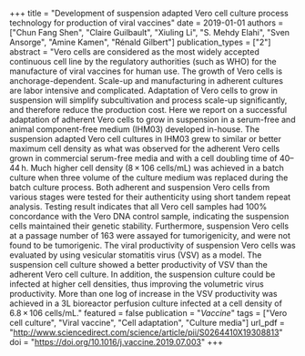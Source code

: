 +++
title = "Development of suspension adapted Vero cell culture process technology for production of viral vaccines"
date = 2019-01-01
authors = ["Chun Fang Shen", "Claire Guilbault", "Xiuling Li", "S. Mehdy Elahi", "Sven Ansorge", "Amine Kamen", "Rénald Gilbert"]
publication_types = ["2"]
abstract = "Vero cells are considered as the most widely accepted continuous cell line by the regulatory authorities (such as WHO) for the manufacture of viral vaccines for human use. The growth of Vero cells is anchorage-dependent. Scale-up and manufacturing in adherent cultures are labor intensive and complicated. Adaptation of Vero cells to grow in suspension will simplify subcultivation and process scale-up significantly, and therefore reduce the production cost. Here we report on a successful adaptation of adherent Vero cells to grow in suspension in a serum-free and animal component-free medium (IHM03) developed in-house. The suspension adapted Vero cell cultures in IHM03 grew to similar or better maximum cell density as what was observed for the adherent Vero cells grown in commercial serum-free media and with a cell doubling time of 40–44 h. Much higher cell density (8 × 106 cells/mL) was achieved in a batch culture when three volume of the culture medium was replaced during the batch culture process. Both adherent and suspension Vero cells from various stages were tested for their authenticity using short tandem repeat analysis. Testing result indicates that all Vero cell samples had 100% concordance with the Vero DNA control sample, indicating the suspension cells maintained their genetic stability. Furthermore, suspension Vero cells at a passage number of 163 were assayed for tumorigenicity, and were not found to be tumorigenic. The viral productivity of suspension Vero cells was evaluated by using vesicular stomatitis virus (VSV) as a model. The suspension cell culture showed a better productivity of VSV than the adherent Vero cell culture. In addition, the suspension culture could be infected at higher cell densities, thus improving the volumetric virus productivity. More than one log of increase in the VSV productivity was achieved in a 3L bioreactor perfusion culture infected at a cell density of 6.8 × 106 cells/mL."
featured = false
publication = "*Vaccine*"
tags = ["Vero cell culture", "Viral vaccine", "Cell adaptation", "Culture media"]
url_pdf = "http://www.sciencedirect.com/science/article/pii/S0264410X19308813"
doi = "https://doi.org/10.1016/j.vaccine.2019.07.003"
+++

